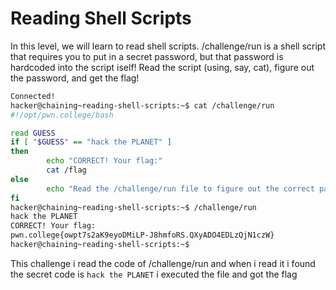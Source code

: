 # Reading Shell Scripts

In this level, we will learn to read shell scripts. /challenge/run is a shell script that requires you to put in a secret password, but that password is hardcoded into the script iself! Read the script (using, say, cat), figure out the password, and get the flag!

```bash
Connected!
hacker@chaining~reading-shell-scripts:~$ cat /challenge/run
#!/opt/pwn.college/bash

read GUESS
if [ "$GUESS" == "hack the PLANET" ]
then
        echo "CORRECT! Your flag:"
        cat /flag
else
        echo "Read the /challenge/run file to figure out the correct password!"
fi
hacker@chaining~reading-shell-scripts:~$ /challenge/run
hack the PLANET
CORRECT! Your flag:
pwn.college{owpt7s2aK9eyoDMiLP-J8hmfoRS.QXyADO4EDLzQjN1czW}
hacker@chaining~reading-shell-scripts:~$
```
This challenge i read the code of /challenge/run and when i read it i found the secret code is `hack the PLANET` i executed the file and got the flag
